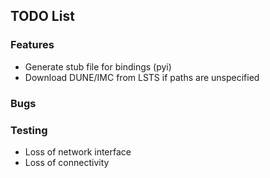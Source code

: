 ## TODO List

### Features
* Generate stub file for bindings (pyi)
* Download DUNE/IMC from LSTS if paths are unspecified


### Bugs

### Testing
- Loss of network interface
- Loss of connectivity
